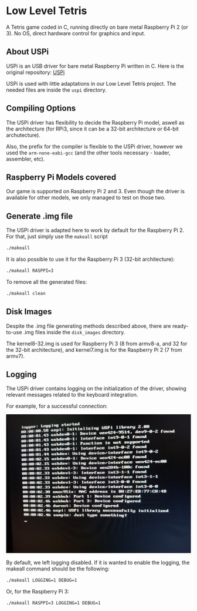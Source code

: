 # Low Level Tetris
A Tetris game coded in C, running directly on bare metal Raspberry Pi 2 (or 3). No OS, direct hardware control for graphics and input.

## About USPi

USPi is an USB driver for bare metal Raspberry Pi written in C. Here is the original repository: [USPi](https://github.com/rsta2/uspi)

USPi is used with little adaptations in our Low Level Tetris project. The needed files are inside the `uspi` directory.

## Compiling Options

The USPi driver has flexibility to decide the Raspberry Pi model, aswell as the architecture (for RPi3, since it can be a 32-bit architecture or 64-bit archutecture).

Also, the prefix for the compiler is flexible to the USPi driver, however we used the `arm-none-eabi-gcc` (and the other tools necessary - loader, assembler, etc).

## Raspberry Pi Models covered

Our game is supported on Raspberry Pi 2 and 3. Even though the driver is available for other models, we only managed to test on those two.

## Generate .img file

The USPi driver is adapted here to work by default for the Raspberry Pi 2. For that, just simply use the `makeall` script

```bash
./makeall
```

It is also possible to use it for the Raspberry Pi 3 (32-bit architecture):

```bash
./makeall RASPPI=3 
```

To remove all the generated files:
```bash
./makeall clean
```

## Disk Images

Despite the .img file generating methods described above, there are ready-to-use .img files inside the `disk_images` directory.

The kernel8-32.img is used for Raspberry Pi 3 (8 from armv8-a, and 32 for the 32-bit architecture), and kernel7.img is for the Raspberry Pi 2 (7 from armv7).

## Logging

The USPi driver contains logging on the initialization of the driver, showing relevant messages related to the keyboard integration. 

For example, for a successful connection:

![Successful connection: USPi library successfully initialized](./assets/keyboard_found.jpeg)

By default, we left logging disabled. If it is wanted to enable the logging, the makeall command should be the following:

```bash
./makeall LOGGING=1 DEBUG=1 
```

Or, for the Raspberry Pi 3:
```bash
./makeall RASPPI=3 LOGGING=1 DEBUG=1 
```